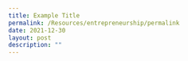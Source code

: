 ```yaml
---
title: Example Title
permalink: /Resources/entrepreneurship/permalink
date: 2021-12-30
layout: post
description: ""
---
```

